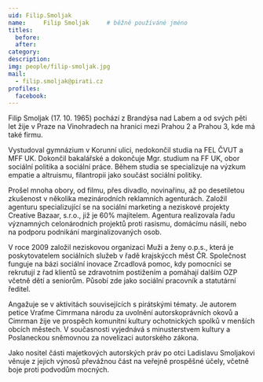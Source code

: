 ```yaml
---
uid: Filip.Smoljak
name:     Filip Smoljak  	# běžně používáné jméno
titles:
  before: 
  after: 
category:
description: 
img: people/filip-smoljak.jpg 
mail:
  - filip.smoljak@pirati.cz
profiles: 
  facebook:
---
```


Filip Smoljak (17. 10. 1965) pochází z Brandýsa nad Labem a od svých pěti let žije v Praze na Vinohradech na hranici mezi Prahou 2 a Prahou 3, kde má také firmu.

Vystudoval gymnázium v Korunní ulici, nedokončil studia na FEL ČVUT a MFF UK. Dokončil bakalářské a dokončuje Mgr. studium na FF UK, obor sociální politika a sociální práce. Během studia se specializuje na výzkum empatie a altruismu, filantropii jako součást sociální politiky.

Prošel mnoha obory, od filmu, přes divadlo, novinařinu, až po desetiletou zkušenost v několika mezinárodních reklamních agenturách. Založil agenturu specializující se na sociální marketing a neziskové projekty Creative Bazaar, s.r.o., již je 60% majitelem. Agentura realizovala řadu významných celonárodních projektů proti rasismu, domácímu násilí, nebo na podporu podnikání marginalizovaných osob.

V roce 2009 založil neziskovou organizaci Muži a ženy o.p.s., která je poskytovatelem sociálních služeb v řadě krajskýcch měst ČR. Společnost funguje na bázi sociální inovace Zrcadlová pomoc, kdy pomocníci se rekrutují z řad klientů se zdravotním postižením a pomáhají dalším OZP včetně dětí a seniorům. Působí zde jako sociální pracovník a statutární ředitel.

Angažuje se v aktivitách souvisejících s pirátskými tématy. Je autorem petice Vraťme Cimrmana národu za uvolnění autorskoprávních okovů a Cimrman žije ve prospěch komunitní kultury ochotnických spolků v menších obcích městech. V současnosti vyjednává s minusterstvem kultury a Poslaneckou sněmovnou za novelizaci autorského zákona.

Jako nositel části majetkových autorských práv po otci Ladislavu Smoljakovi věnuje z jejich výnosů převážnou část na veřejně prospěšné účely, včetně boje proti podvodům mocných. 
